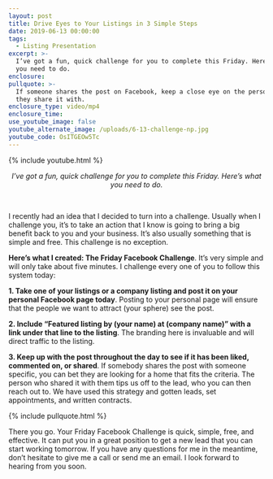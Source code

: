 ```yaml
---
layout: post
title: Drive Eyes to Your Listings in 3 Simple Steps
date: 2019-06-13 00:00:00
tags:
  - Listing Presentation
excerpt: >-
  I’ve got a fun, quick challenge for you to complete this Friday. Here’s what
  you need to do.
enclosure:
pullquote: >-
  If someone shares the post on Facebook, keep a close eye on the person who
  they share it with.
enclosure_type: video/mp4
enclosure_time:
use_youtube_image: false
youtube_alternate_image: /uploads/6-13-challenge-np.jpg
youtube_code: OsITGEOw5Tc
---
```


{% include youtube.html %}

<center><em>I&rsquo;ve got a fun, quick challenge for you to complete this Friday. Here&rsquo;s what you need to do.</em></center>

&nbsp;

I recently had an idea that I decided to turn into a challenge. Usually when I challenge you, it’s to take an action that I know is going to bring a big benefit back to you and your business. It’s also usually something that is simple and free. This challenge is no exception.

**Here’s what I created: The Friday Facebook Challenge**. It’s very simple and will only take about five minutes. I challenge every one of you to follow this system today:

**1\. Take one of your listings or a company listing and post it on your personal Facebook page today**. Posting to your personal page will ensure that the people we want to attract (your sphere) see the post.

**2\. Include “Featured listing by (your name) at (company name)” with a link under that line to the listing**. The branding here is invaluable and will direct traffic to the listing.

**3\. Keep up with the post throughout the day to see if it has been liked, commented on, or shared**. If somebody shares the post with someone specific, you can bet they are looking for a home that fits the criteria. The person who shared it with them tips us off to the lead, who you can then reach out to. We have used this strategy and gotten leads, set appointments, and written contracts.

{% include pullquote.html %}

There you go. Your Friday Facebook Challenge is quick, simple, free, and effective. It can put you in a great position to get a new lead that you can start working tomorrow. If you have any questions for me in the meantime, don’t hesitate to give me a call or send me an email. I look forward to hearing from you soon.